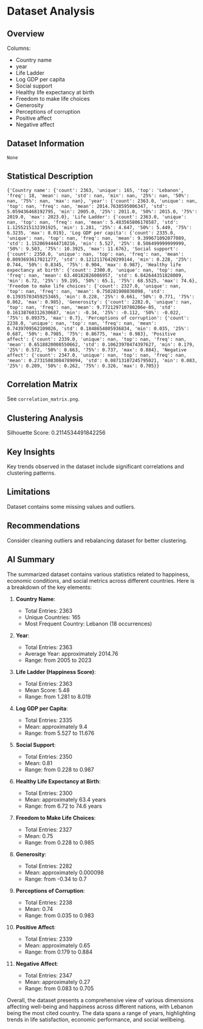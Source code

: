 # Dataset Analysis

## Overview

Columns:
- Country name
- year
- Life Ladder
- Log GDP per capita
- Social support
- Healthy life expectancy at birth
- Freedom to make life choices
- Generosity
- Perceptions of corruption
- Positive affect
- Negative affect

## Dataset Information

```
None
```

## Statistical Description

```
{'Country name': {'count': 2363, 'unique': 165, 'top': 'Lebanon', 'freq': 18, 'mean': nan, 'std': nan, 'min': nan, '25%': nan, '50%': nan, '75%': nan, 'max': nan}, 'year': {'count': 2363.0, 'unique': nan, 'top': nan, 'freq': nan, 'mean': 2014.7638595006347, 'std': 5.059436468192795, 'min': 2005.0, '25%': 2011.0, '50%': 2015.0, '75%': 2019.0, 'max': 2023.0}, 'Life Ladder': {'count': 2363.0, 'unique': nan, 'top': nan, 'freq': nan, 'mean': 5.483565806178587, 'std': 1.1255215132391925, 'min': 1.281, '25%': 4.647, '50%': 5.449, '75%': 6.3235, 'max': 8.019}, 'Log GDP per capita': {'count': 2335.0, 'unique': nan, 'top': nan, 'freq': nan, 'mean': 9.399671092077089, 'std': 1.1520694444710216, 'min': 5.527, '25%': 8.506499999999999, '50%': 9.503, '75%': 10.3925, 'max': 11.676}, 'Social support': {'count': 2350.0, 'unique': nan, 'top': nan, 'freq': nan, 'mean': 0.8093693617021277, 'std': 0.12121176420299144, 'min': 0.228, '25%': 0.744, '50%': 0.8345, '75%': 0.904, 'max': 0.987}, 'Healthy life expectancy at birth': {'count': 2300.0, 'unique': nan, 'top': nan, 'freq': nan, 'mean': 63.40182826086957, 'std': 6.842644351828009, 'min': 6.72, '25%': 59.195, '50%': 65.1, '75%': 68.5525, 'max': 74.6}, 'Freedom to make life choices': {'count': 2327.0, 'unique': nan, 'top': nan, 'freq': nan, 'mean': 0.750281908036098, 'std': 0.13935703459253465, 'min': 0.228, '25%': 0.661, '50%': 0.771, '75%': 0.862, 'max': 0.985}, 'Generosity': {'count': 2282.0, 'unique': nan, 'top': nan, 'freq': nan, 'mean': 9.772129710780206e-05, 'std': 0.16138760312630687, 'min': -0.34, '25%': -0.112, '50%': -0.022, '75%': 0.09375, 'max': 0.7}, 'Perceptions of corruption': {'count': 2238.0, 'unique': nan, 'top': nan, 'freq': nan, 'mean': 0.7439709562109026, 'std': 0.1848654805936834, 'min': 0.035, '25%': 0.687, '50%': 0.7985, '75%': 0.86775, 'max': 0.983}, 'Positive affect': {'count': 2339.0, 'unique': nan, 'top': nan, 'freq': nan, 'mean': 0.6518820008550662, 'std': 0.10623970474397627, 'min': 0.179, '25%': 0.572, '50%': 0.663, '75%': 0.737, 'max': 0.884}, 'Negative affect': {'count': 2347.0, 'unique': nan, 'top': nan, 'freq': nan, 'mean': 0.27315083084789094, 'std': 0.08713107245795021, 'min': 0.083, '25%': 0.209, '50%': 0.262, '75%': 0.326, 'max': 0.705}}
```

## Correlation Matrix

See `correlation_matrix.png`.

## Clustering Analysis

Silhouette Score: 0.2114534491842256
## Key Insights

Key trends observed in the dataset include significant correlations and clustering patterns.

## Limitations

Dataset contains some missing values and outliers.

## Recommendations

Consider cleaning outliers and rebalancing dataset for better clustering.

## AI Summary

The summarized dataset contains various statistics related to happiness, economic conditions, and social metrics across different countries. Here is a breakdown of the key elements:

1. **Country Name**: 
   - Total Entries: 2363
   - Unique Countries: 165
   - Most Frequent Country: Lebanon (18 occurrences)

2. **Year**:
   - Total Entries: 2363
   - Average Year: approximately 2014.76
   - Range: from 2005 to 2023

3. **Life Ladder (Happiness Score)**:
   - Total Entries: 2363
   - Mean Score: 5.48
   - Range: from 1.281 to 8.019

4. **Log GDP per Capita**:
   - Total Entries: 2335
   - Mean: approximately 9.4 
   - Range: from 5.527 to 11.676

5. **Social Support**:
   - Total Entries: 2350
   - Mean: 0.81 
   - Range: from 0.228 to 0.987

6. **Healthy Life Expectancy at Birth**:
   - Total Entries: 2300
   - Mean: approximately 63.4 years 
   - Range: from 6.72 to 74.6 years

7. **Freedom to Make Life Choices**:
   - Total Entries: 2327
   - Mean: 0.75
   - Range: from 0.228 to 0.985

8. **Generosity**:
   - Total Entries: 2282
   - Mean: approximately 0.000098
   - Range: from -0.34 to 0.7

9. **Perceptions of Corruption**:
   - Total Entries: 2238
   - Mean: 0.74 
   - Range: from 0.035 to 0.983

10. **Positive Affect**:
    - Total Entries: 2339
    - Mean: approximately 0.65
    - Range: from 0.179 to 0.884

11. **Negative Affect**:
    - Total Entries: 2347
    - Mean: approximately 0.27
    - Range: from 0.083 to 0.705

Overall, the dataset presents a comprehensive view of various dimensions affecting well-being and happiness across different nations, with Lebanon being the most cited country. The data spans a range of years, highlighting trends in life satisfaction, economic performance, and social wellbeing.
